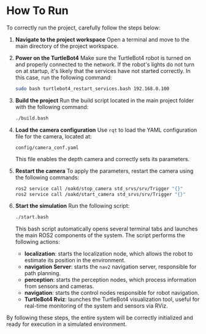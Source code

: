 # How To Run

To correctly run the project, carefully follow the steps below:

1. **Navigate to the project workspace** 
   Open a terminal and move to the main directory of the project workspace.

2. **Power on the TurtleBot4** 
   Make sure the TurtleBot4 robot is turned on and properly connected to the network. 
   If the robot's lights do not turn on at startup, it's likely that the services have not started correctly. 
   In this case, run the following command:
   ```bash
   sudo bash turtlebot4_restart_services.bash 192.168.0.100
   ```

3. **Build the project** 
   Run the build script located in the main project folder with the following command:
   ```bash
   ./build.bash
   ```

4. **Load the camera configuration** 
   Use `rqt` to load the YAML configuration file for the camera, located at:
   ```
   config/camera_conf.yaml
   ```
   This file enables the depth camera and correctly sets its parameters.

5. **Restart the camera** 
   To apply the parameters, restart the camera using the following commands:
   ```bash
   ros2 service call /oakd/stop_camera std_srvs/srv/Trigger "{}"
   ros2 service call /oakd/start_camera std_srvs/srv/Trigger "{}"
   ```

6. **Start the simulation** 
   Run the following script:
   ```bash
   ./start.bash
   ```

   This bash script automatically opens several terminal tabs and launches the main ROS2 components of the system. 
   The script performs the following actions:
   - **localization**: starts the localization node, which allows the robot to estimate its position in the environment.
   - **navigation Server**: starts the `nav2` navigation server, responsible for path planning.
   - **perception**: starts the perception nodes, which process information from sensors and cameras.
   - **navigation**: starts the control nodes responsible for robot navigation.
   - **TurtleBot4 Rviz**: launches the TurtleBot4 visualization tool, useful for real-time monitoring of the system and sensors via RViz.

By following these steps, the entire system will be correctly initialized and ready for execution in a simulated environment.
